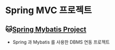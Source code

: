 # Spring MVC 프로젝트

## :cat:[Spring Mybatis Project](https://github.com/ppunikim/Springworks/tree/master/spMVC_003_SchoolV5)
* Spring 과 Mybatis 를 사용한 DBMS 연동 프로젝트